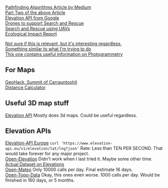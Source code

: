 [Pathfinding Algorithms Article by Medium](https://medium.com/@sampeach/how-to-use-pathfinding-algorithms-with-satellite-images-part-1-4faf429e091e)  
[Part Two of the above Article](https://medium.com/@sampeach/how-to-use-pathfinding-algorithms-with-satellite-images-part-2-77562d4a94f3)  
[Elevation API from Google](https://developers.google.com/maps/documentation/elevation/start)  
[Drones to support Search and Rescue](https://www.researchgate.net/publication/370695486_Drone_Swarms_to_Support_Search_and_Rescue_Operations_Opportunities_and_Challenges)  
[Search and Rescue using UAVs](https://www.sciencedirect.com/science/article/abs/pii/S095741742100378X)  
[Ecological Impact Report](https://www.tii.ie/media/yuzcxigv/waterville-bridge-reactive-maintenance-works-natura-impact-statement.pdf)

[Not sure if this is relevant, but it's interesting regardless.](https://www.technolynx.com/post/reinventing-pathfinding-with-ai-driven-navigation-systems)  
[Something similar to what I'm trying to do](https://www.technologyreview.com/2024/05/30/1092988/ai-directed-drones-could-help-find-lost-hikers-faster/)  
[This one contains useful information on Photogrammetry](https://ikarus3d.com/media/3d-blog/the-comprehensive-guide-to-aerial-photogrammetry/)

## For Maps
[GeoHack. Summit of Carrauntoohil](https://geohack.toolforge.org/geohack.php?pagename=Carrauntoohil&params=51.999445_N_9.742693_W_type:mountain_scale:100000)  
[Distance Calculator](https://latlongdata.com/distance-calculator/)

## Useful 3D map stuff
[Elevation API](https://elevationapi.com/about) Mostly does 3d maps. Could be useful regardless.

## Elevation APIs
[Elevation-API Europe](https://www.elevation-api.eu)
`curl 'https://www.elevation-api.eu/v1/elevation/lat/lng?json'`
Rate: Less than TEN PER SECOND. That would take forever for any major project.  
[Open-Elevation](https://www.open-elevation.com/) Didn't work when I last tried it. Maybe some other time.  
[Actual Dataset on Elevations](https://srtm.csi.cgiar.org/)  
[Open-Mateo](https://open-meteo.com/en/docs/elevation-api) Only 10000 calls per day. Final estimate 16 days.  
[Open-Topo-Data](https://www.opentopodata.org/) Okay, this ones even worse. 1000 calls per day. Would be finished in 160 days, or 5 months.  